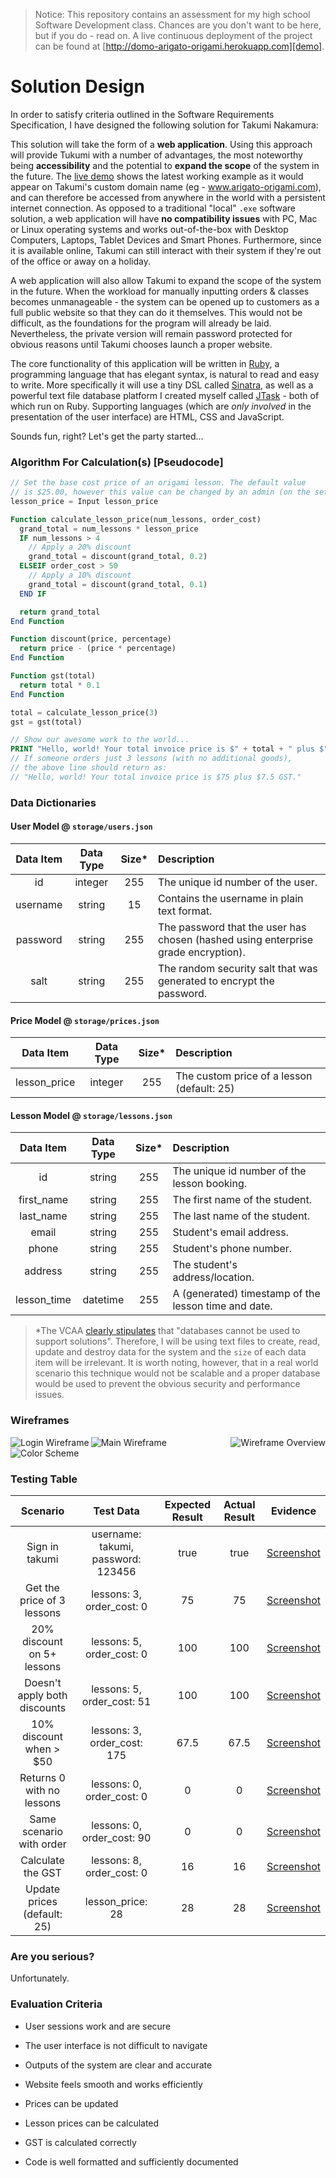 > Notice: This repository contains an assessment for my high school Software Development class. Chances are you don't want to be here, but if you do - read on. A live continuous deployment of the project can be found at [http://domo-arigato-origami.herokuapp.com][demo].

# Solution Design

In order to satisfy criteria outlined in the Software Requirements Specification, I have designed the following solution for Takumi Nakamura:

This solution will take the form of a **web application**. Using this approach will provide Tukumi with a number of advantages, the most noteworthy being **accessibility** and the potential to **expand the scope** of the system in the future. The [live demo][demo] shows the latest working example as it would appear on Takumi's custom domain name (eg - www.arigato-origami.com), and can therefore be accessed from anywhere in the world with a persistent internet connection. As opposed to a traditional "local" `.exe` software solution, a web application will have **no compatibility issues** with PC, Mac or Linux operating systems and works out-of-the-box with Desktop Computers, Laptops, Tablet Devices and Smart Phones. Furthermore, since it is available online, Takumi can still interact with their system if they're out of the office or away on a holiday.

A web application will also allow Takumi to expand the scope of the system in the future. When the workload for manually inputting orders & classes becomes unmanageable - the system can be opened up to customers as a full public website so that they can do it themselves. This would not be difficult, as the foundations for the program will already be laid. Nevertheless, the private version will remain password protected for obvious reasons until Takumi chooses launch a proper website.

The core functionality of this application will be written in [Ruby][ruby_lang], a programming language that has elegant syntax, is natural to read and easy to write. More specifically it will use a tiny DSL called [Sinatra][sinatra_rb], as well as a powerful text file database platform I created myself called [JTask][jtask] - both of which run on Ruby. Supporting languages (which are *only involved* in the presentation of the user interface) are HTML, CSS and JavaScript.

Sounds fun, right? Let's get the party started...

### Algorithm For Calculation(s) [Pseudocode]

```php
// Set the base cost price of an origami lesson. The default value
// is $25.00, however this value can be changed by an admin (on the settings page).
lesson_price = Input lesson_price

Function calculate_lesson_price(num_lessons, order_cost)
  grand_total = num_lessons * lesson_price
  IF num_lessons > 4
    // Apply a 20% discount
    grand_total = discount(grand_total, 0.2)
  ELSEIF order_cost > 50
    // Apply a 10% discount
    grand_total = discount(grand_total, 0.1)
  END IF

  return grand_total
End Function

Function discount(price, percentage)
  return price - (price * percentage)
End Function

Function gst(total)
  return total * 0.1
End Function

total = calculate_lesson_price(3)
gst = gst(total)

// Show our awesome work to the world...
PRINT "Hello, world! Your total invoice price is $" + total + " plus $" + (total * 0.1) + " GST."
// If someone orders just 3 lessons (with no additional goods),
// the above line should return as:
// "Hello, world! Your total invoice price is $75 plus $7.5 GST."
```

### Data Dictionaries

#### User Model @ `storage/users.json`

| Data Item     | Data Type     | Size* | Description                                                                       |
|:-------------:|:-------------:|:-----:|:----------------------------------------------------------------------------------|
| id            | integer       | 255   | The unique id number of the user.                                                 |
| username      | string        | 15    | Contains the username in plain text format.                                       |
| password      | string        | 255   | The password that the user has chosen (hashed using enterprise grade encryption). |
| salt          | string        | 255   | The random security salt that was generated to encrypt the password.              |

#### Price Model @ `storage/prices.json`

| Data Item     | Data Type     | Size* | Description                                                                       |
|:-------------:|:-------------:|:-----:|:----------------------------------------------------------------------------------|
| lesson_price  | integer       | 255   | The custom price of a lesson (default: 25) |

#### Lesson Model @ `storage/lessons.json`

| Data Item     | Data Type     | Size* | Description                                                                       |
|:-------------:|:-------------:|:-----:|:----------------------------------------------------------------------------------|
| id            | string        | 255   | The unique id number of the lesson booking. |
| first_name    | string        | 255   | The first name of the student. |
| last_name     | string        | 255   | The last name of the student. |
| email         | string        | 255   | Student's email address. |
| phone         | string        | 255   | Student's phone number. |
| address       | string        | 255   | The student's address/location. |
| lesson_time   | datetime      | 255   | A (generated) timestamp of the lesson time and date. |

> *The VCAA [clearly stipulates][vcaa] that "databases cannot be used to support solutions". Therefore, I will be using text files to create, read, update and destroy data for the system and the `size` of each data item will be irrelevant. It is worth noting, however, that in a real world scenario this technique would not be scalable and a proper database would be used to prevent the obvious security and performance issues.

### Wireframes

<img src="http://imgkk.com/i/7p16.png" align="left" alt="Login Wireframe">
<img src="http://imgkk.com/i/zhij.png" align="right" alt="Wireframe Overview">
<p></p><p></p>
<img src="http://imgkk.com/i/jgho.png" alt="Main Wireframe">
<img src="http://imgkk.com/i/6c9w.png" alt="Color Scheme">

### Testing Table

| Scenario                       | Test Data                                 | Expected Result | Actual Result   | Evidence             |
|:------------------------------:|:-----------------------------------------:|:---------------:|:---------------:|:--------------------:|
| Sign in takumi                 | username: takumi, password: 123456        | true            | true            | [Screenshot][test-8] |
| Get the price of 3 lessons     | lessons: 3, order_cost: 0                 | 75              | 75              | [Screenshot][test-1] |
| 20% discount on 5+ lessons     | lessons: 5, order_cost: 0                 | 100             | 100             | [Screenshot][test-2] |
| Doesn't apply both discounts   | lessons: 5, order_cost: 51                | 100             | 100             | [Screenshot][test-3] |
| 10% discount when > $50        | lessons: 3, order_cost: 175               | 67.5            | 67.5            | [Screenshot][test-4] |
| Returns 0 with no lessons      | lessons: 0, order_cost: 0                 | 0               | 0               | [Screenshot][test-5] |
| Same scenario with order       | lessons: 0, order_cost: 90                | 0               | 0               | [Screenshot][test-6] |
| Calculate the GST              | lessons: 8, order_cost: 0                 | 16              | 16              | [Screenshot][test-7] |
| Update prices (default: 25)    | lesson_price: 28                          | 28              | 28              | [Screenshot][test-9] |

### Are you serious?

Unfortunately.

### Evaluation Criteria

- User sessions work and are secure
- The user interface is not difficult to navigate
- Outputs of the system are clear and accurate
- Website feels smooth and works efficiently
- Prices can be updated
- Lesson prices can be calculated
- GST is calculated correctly
- Code is well formatted and sufficiently documented


  [demo]: http://domo-arigato-origami.herokuapp.com
  [ruby_lang]: https://www.ruby-lang.org
  [sinatra_rb]: http://www.sinatrarb.com/
  [jtask]: https://github.com/adammcarthur/jtask
  [vcaa]: http://www.vcaa.vic.edu.au/Pages/correspondence/bulletins/2010/June/vce_study.aspx#4

  [test-1]: http://imgkk.com/i/1n7y.png
  [test-2]: http://imgkk.com/i/eyqb.png
  [test-3]: http://imgkk.com/i/611k.png
  [test-4]: http://imgkk.com/i/5j2o.png
  [test-5]: http://imgkk.com/i/6e1s.png
  [test-6]: http://imgkk.com/i/imix.png
  [test-7]: http://imgkk.com/i/fbgj.png
  [test-8]: http://imgkk.com/i/l0_v.png
  [test-9]: http://imgkk.com/i/yroj.png

